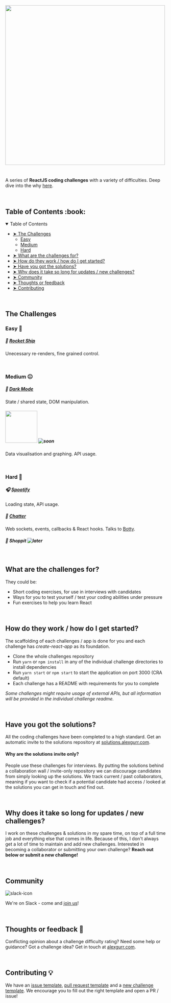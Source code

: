 <img src="https://puu.sh/Hrjcd/89376e720d.png" width=500 />

#

A series of **ReactJS coding challenges** with a variety of difficulties. Deep dive into the why [here](https://dev.to/alexgurr/react-coding-challenges-for-interviews-beginners-1hlk).

&nbsp;

<!-- TABLE OF CONTENTS -->
<h2 id="table-of-contents"> Table of Contents :book:</h2>

<details open="open">
  <summary>Table of Contents</summary>
  <ul>
    <li>
      <a href="#The-challenges"> ➤ The Challenges</a>
      <ul>
        <li><a href="#Easy">Easy</a></li>
        <li><a href="#Medium">Medium</a></li>
        <li><a href="#Hard">Hard</a></li>
      </ul>
    </li>
    <li><a href="#What-are-the-challenges-for?"> ➤ What are the challenges for?</a></li>
    <li><a href="#How-do-they-work/how-do-I-get-started?"> ➤ How do they work / how do I get started?</a></li>
    <li><a href="#Have-you-got-the-solutions?"> ➤ Have you got the solutions?</a></li>
    <li><a href="#Why-does-it-take-so-long-for-updates/new-challenges?"> ➤ Why does it take so long for updates / new challenges?</a></li>
    <li><a href="#Community"> ➤ Community</a></li>
    <li><a href="#Thoughts-or-feedback"> ➤ Thoughts or feedback</a></li>
    <li><a href="#Contributing"> ➤ Contributing</a></li>
  <ul>
</details>

&nbsp;

<!-- THE CHALLENGES -->
<h2 id="The-challenges"> The Challenges</h2>

<!-- EASY -->
<h3 id="Easy"> Easy 🙂</h3>

##### 🚀 [Rocket Ship](https://github.com/alexgurr/react-coding-challenges/tree/master/rocket-ship)

Unecessary re-renders, fine grained control.

&nbsp;

<!-- MEDIUM -->
<h3 id="Medium"> Medium 😐</h3>

##### 🌙 [Dark Mode](https://github.com/alexgurr/react-coding-challenges/tree/master/dark-mode)

State / shared state, DOM manipulation.

##### <img width="100px" src="https://puu.sh/HoZq9/88ebf554b5.jpg" /> ![soon](https://badgen.net/badge/status/coming%20soon/green?icon=)

Data visualisation and graphing. API usage.

&nbsp;

<!-- HARD -->
<h3 id="Hard "> Hard 😬</h3>

##### 🎧 [Spootify](https://github.com/alexgurr/react-coding-challenges/tree/master/spootify)

Loading state, API usage.

##### 🤖 [Chatter](https://github.com/alexgurr/react-coding-challenges/tree/master/chatter)

Web sockets, events, callbacks & React hooks. Talks to [Botty](https://github.com/alexgurr/botty).

##### 🛒 Shoppit ![later](https://badgen.net/badge/status/coming%20later/yellow?icon=)

&nbsp;

<!-- WHAT ARE THE CHALLENGES FOR? -->
<h2 id="What-are-the-challenges-for?"> What are the challenges for?</h2>

They could be:

- Short coding exercises, for use in interviews with candidates
- Ways for you to test yourself / test your coding abilities under pressure
- Fun exercises to help you learn React

&nbsp;

<!-- HOW DO THEY WORK / HOW DO I GET STARTED? -->
<h2 id="How-do-they-work/how-do-I-get-started?"> How do they work / how do I get started?</h2>

The scaffolding of each challenges / app is done for you and each challenge has _create-react-app_ as its foundation.

- Clone the whole challenges repository
- Run `yarn` or `npm install` in any of the individual challenge directories to install dependencies
- Run `yarn start` or `npm start` to start the application on port 3000 (CRA default)
- Each challenge has a README with requirements for you to complete

_Some challenges might require usage of external APIs, but all information will be provided in the individual challenge readme._

&nbsp;

<!-- HAVE YOU GOT THE SOLUTIONS? -->
<h2 id="Have-you-got-the-solutions?"> Have you got the solutions?</h2>

All the coding challenges have been completed to a high standard. Get an automatic invite to the solutions repository at [solutions.alexgurr.com](https://www.solutions.alexgurr.com).

#### Why are the solutions invite only?

People use these challenges for interviews. By putting the solutions behind a collaboration wall / invite-only repository we can discourage candidates from simply looking up the solutions. We track current / past collaborators, meaning if you want to check if a potential candidate had access / looked at the solutions you can get in touch and find out.

&nbsp;

<!-- WHY DOES IT TAKE SO LONG FOR UPDATES / NEW CHALLENGES? -->
<h2 id="Why-does-it-take-so-long-for-updates/new-challenges?"> Why does it take so long for updates / new challenges?</h2>

I work on these challenges & solutions in my spare time, on top of a full time job and everything else that comes in life. Because of this, I don't always get a lot of time to maintain and add new challenges. Interested in becoming a collaborator or submitting your own challenge? **Reach out below or submit a new challenge!**

&nbsp;

<!-- COMMUNITY -->
<h2 id="Community"> Community</h2>

![slack-icon](https://puu.sh/Hse6N/da4145b9e1.png)

We're on Slack - come and [join us](https://join.slack.com/t/reactcodingch-ywm3888/shared_invite/zt-o5ns0i1x-nUW_obRlBOAh2muJITqX~g)!

&nbsp;

<!-- THOUGHTS OR FEEDBACK -->
<h2 id="Thoughts-or-feedback"> Thoughts or feedback 💬</h2>

Conflicting opinion about a challenge difficulty rating? Need some help or guidance? Got a challenge idea? Get in touch at [alexgurr.com](https://www.alexgurr.com).

&nbsp;

<!-- CONTRIBUTING -->
<h2 id="Contributing"> Contributing 💡</h2>

We have an [issue template](https://github.com/alexgurr/react-coding-challenges/blob/master/issue_template.md), [pull request template](https://github.com/alexgurr/react-coding-challenges/blob/master/pull_request_template.md) and a [new challenge template](https://github.com/alexgurr/react-coding-challenges/blob/master/new_challenge_template.md). We encourage you to fill out the right template and open a PR / issue!
